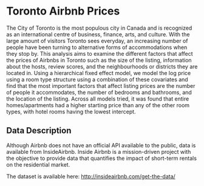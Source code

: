 # Toronto Airbnb Prices
The City of Toronto is the most populous city in Canada and is recognized as an international centre
of business, finance, arts, and culture. With the large amount of visitors Toronto sees everyday, an
increasing number of people have been turning to alternative forms of accommodations when they stop
by. This analysis aims to examine the different factors that affect the prices of Airbnbs in Toronto such
as the size of the listing, information about the hosts, review scores, and the neighbourhoods or districts
they are located in. Using a hierarchical fixed effect model, we model the log price using a room type
structure using a combination of these covariates and find that the most important factors that affect
listing prices are the number of people it accommodates, the number of bedrooms and bathrooms, and
the location of the listing. Across all models tried, it was found that entire homes/apartments had a
higher starting price than any of the other room types, with hotel rooms having the lowest intercept.

## Data Description
Although Airbnb does not have an official API available to the public, data is available from InsideAirbnb.
Inside Airbnb is a mission-driven project with the objective to provide data that quantifies the impact of
short-term rentals on the residential market.

The dataset is available here: http://insideairbnb.com/get-the-data/

